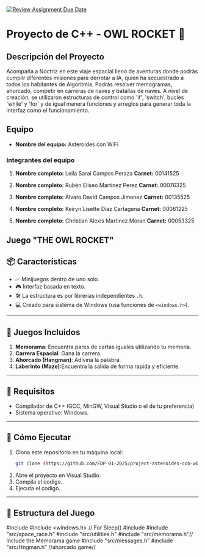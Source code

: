 [![Review Assignment Due Date](https://classroom.github.com/assets/deadline-readme-button-22041afd0340ce965d47ae6ef1cefeee28c7c493a6346c4f15d667ab976d596c.svg)](https://classroom.github.com/a/mi1WNrHU)
# Proyecto de C++ - OWL ROCKET 🚀

## Descripción del Proyecto

Acompaña a Noctriz en este viaje espacial lleno de aventuras donde podrás cumplir diferentes misiones para derrotar a IA, quien ha secuestrado a todos los habitantes de Algoritmia. Podrás resolver memogramas, ahorcado, competir en carreras de naves y batallas de naves. A nivel de creación, se utilizaron estructuras de control como 'if', 'switch', bucles 'while' y 'for' y de igual manera funciones y arreglos para generar toda la interfaz como el funcionamiento. 

## Equipo

- **Nombre del equipo:** Asteroides con WiFi

### Integrantes del equipo

1. **Nombre completo:** Leila Saraí Campos Peraza 
   **Carnet:** 00141525

2. **Nombre completo:** Rubén Eliseo Martínez Perez
   **Carnet:** 00076325

3. **Nombre completo:** Álvaro David Campos Jimenez
   **Carnet:** 00135525

4. **Nombre completo:** Keiryn Lisette Diaz Cartagena
   **Carnet:** 00061225

5. **Nombre completo:** Christian Alexis Martinez Moran
   **Carnet:** 00053325


## Juego "THE OWL ROCKET"

## 📦 Características

- ✅ Minijuegos dentro de  uno solo.
- 🎮 Interfaz basada en texto.
- 🛠️ La estructura es por librerias independientes  `.h`.
- 💻 Creado para sistema de Windows (usa funciones de `<windows.h>`).

---

## 🎯 Juegos Incluidos

1. **Memorama**: Encuentra pares de cartas iguales utilizando tu memoria.
2. **Carrera Espacial**: Gana la carrera.
3. **Ahorcado (Hangman)**: Adivina la palabra.
4. **Laberinto (Maze)**:Encuentra la salida de forma rapida y eficiente.

---

## 🧰 Requisitos

- Compilador de C++ (GCC, MinGW, Visual Studio o el de tu preferencia)
- Sistema operativo: Windows.

---

## 🚀 Cómo Ejecutar

1. Clona este repositorio en tu máquina local:
   ```bash
   git clone (https://github.com/FDP-01-2025/project-asteroides-con-wifi.git)

2. Abre el proyecto en Visual Studio.
3. Compila el codigo..
4. Ejecuta el codigo.

---

## 📁 Estructura del Juego

#include <iostream>
#include <windows.h> // For Sleep()
#include <cmath>
#include "src/space_race.h"
#include "src/utilities.h"
#include "src/memorama.h"// Include the Memorama game
#include "src/messages.h"
#include "src/Hngman.h" //ahorcado game//




